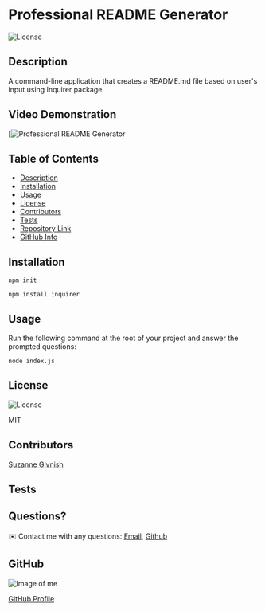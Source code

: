 
# Professional README Generator

![License](https://img.shields.io/badge/License-mit-blue.svg "License Badge")

## Description 
A command-line application that creates a README.md file based on user's input using Inquirer package.

## Video Demonstration
[![Professional README Generator](https://drive.google.com/file/d/1lWWqcFvo5wtpWsU32Mezlv9q5jURugwo/view)

## Table of Contents
- [Description](#Description)
- [Installation](#Installation)
- [Usage](#Usage)
- [License](#License)
- [Contributors](#Contributors)
- [Tests](#Tests)
- [Repository Link](#Repository)
- [GitHub Info](#GitHub) 

## Installation
`npm init`

`npm install inquirer`

## Usage
Run the following command at the root of your project and answer the prompted questions: 

`node index.js`

## License
![License](https://img.shields.io/badge/License-mit-blue.svg "License Badge")

MIT

## Contributors
[Suzanne Givnish](https://github.com/suzygiv)

## Tests


## Questions?
✉️ Contact me with any questions: [Email](suzannegivnish@gmail.com), [Github](https://github.com/suzygiv)

## GitHub
![Image of me](https://avatars0.githubusercontent.com/u/69487481?v=4)

[GitHub Profile](https://github.com/suzygiv)
